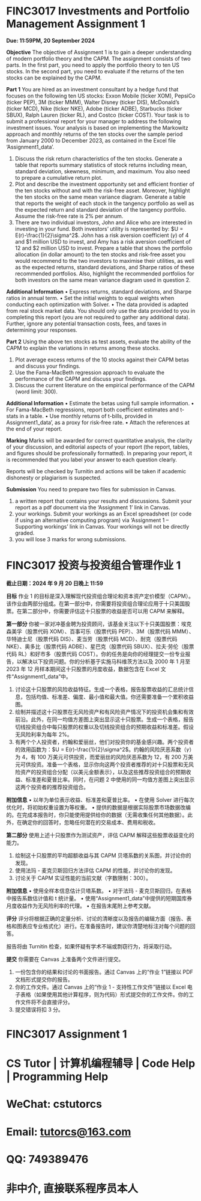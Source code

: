 # FINC3017 Investments and Portfolio Management Assignment 1

**Due: 11:59PM, 20 September 2024**

**Objective**
The objective of Assignment 1 is to gain a deeper understanding of modern portfolio theory and the CAPM. The assignment consists of two parts. In the first part, you need to apply the portfolio theory to ten US stocks. In the second part, you need to evaluate if the returns of the ten stocks can be explained by the CAPM.

**Part 1**
You are hired as an investment consultant by a hedge fund that focuses on the following ten US stocks: Exxon Mobile (ticker XOM), PepsiCo (ticker PEP), 3M (ticker MMM), Walter Disney (ticker DIS), McDonald’s (ticker MCD), Nike (ticker NKE), Adobe (ticker ADBE), Starbucks (ticker SBUX), Ralph Lauren (ticker RL), and Costco (ticker COST). Your task is to submit a professional report for your manager to address the following investment issues. Your analysis is based on implementing the Markowitz approach and monthly returns of the ten stocks over the sample period from January 2000 to December 2023, as contained in the Excel file ‘Assignment1_data’.

1. Discuss the risk return characteristics of the ten stocks. Generate a table that reports summary statistics of stock returns including mean, standard deviation, skewness, minimum, and maximum. You also need to prepare a cumulative return plot.
2. Plot and describe the investment opportunity set and efficient frontier of the ten stocks without and with the risk-free asset. Moreover, highlight the ten stocks on the same mean variance diagram. Generate a table that reports the weight of each stock in the tangency portfolio as well as the expected return and standard deviation of the tangency portfolio. Assume the risk-free rate is 2% per annum.
3. There are two individual investors, John and Alice who are interested in investing in your fund. Both investors’ utility is represented by: $U = E(r)-\frac{1}{2}\sigma^2$. John has a risk aversion coefficient ($\gamma$) of 4 and $1 million USD to invest, and Amy has a risk aversion coefficient of 12 and $2 million USD to invest. Prepare a table that shows the portfolio allocation (in dollar amount) to the ten stocks and risk-free asset you would recommend to the two investors to maximise their utilities, as well as the expected returns, standard deviations, and Sharpe ratios of these recommended portfolios. Also, highlight the recommended portfolios for both investors on the same mean variance diagram used in question 2.

**Additional Information**
• Express returns, standard deviations, and Sharpe ratios in annual term.
• Set the initial weights to equal weights when conducting each optimization with Solver.
• The data provided is adapted from real stock market data. You should only use the data provided to you in completing this report (you are not required to gather any additional data). Further, ignore any potential transaction costs, fees, and taxes in determining your responses.

**Part 2**
Using the above ten stocks as test assets, evaluate the ability of the CAPM to explain the variations in returns among these stocks.
1. Plot average excess returns of the 10 stocks against their CAPM betas and discuss your findings.
2. Use the Fama-MacBeth regression approach to evaluate the performance of the CAPM and discuss your findings.
3. Discuss the current literature on the empirical performance of the CAPM (word limit: 300).

**Additional Information**
• Estimate the betas using full sample information.
• For Fama-MacBeth regressions, report both coefficient estimates and t-stats in a table.
• Use monthly returns of t-bills, provided in Assignment1_data’, as a proxy for risk-free rate.
• Attach the references at the end of your report.

**Marking**
Marks will be awarded for correct quantitative analysis, the clarity of your discussion, and editorial aspects of your report (the report, tables, and figures should be professionally formatted). In preparing your report, it is recommended that you label your answer to each question clearly.

Reports will be checked by Turnitin and actions will be taken if academic dishonesty or plagiarism is suspected.

**Submission**
You need to prepare two files for submission in Canvas.
1. a written report that contains your results and discussions. Submit your report as a pdf document via the ‘Assignment 1’ link in Canvas.
2. your workings. Submit your workings as an Excel spreadsheet (or code if using an alternative computing program) via ‘Assignment 1 – Supporting workings’ link in Canvas. Your workings will not be directly graded.
3. you will lose 3 marks for wrong submissions.

# FINC3017 投资与投资组合管理作业 1

**截止日期：2024 年 9 月 20 日晚上 11:59**

**目标**
作业 1 的目标是深入理解现代投资组合理论和资本资产定价模型（CAPM）。该作业由两部分组成。在第一部分中，你需要将投资组合理论应用于十只美国股票。在第二部分中，你需要评估这十只股票的收益是否可以用 CAPM 来解释。

**第一部分**
你被一家对冲基金聘为投资顾问，该基金关注以下十只美国股票：埃克森美孚（股票代码 XOM）、百事可乐（股票代码 PEP）、3M（股票代码 MMM）、华特迪士尼（股票代码 DIS）、麦当劳（股票代码 MCD）、耐克（股票代码 NKE）、奥多比（股票代码 ADBE）、星巴克（股票代码 SBUX）、拉夫·劳伦（股票代码 RL）和好市多（股票代码 COST）。你的任务是向你的经理提交一份专业报告，以解决以下投资问题。你的分析基于实施马科维茨方法以及 2000 年 1 月至 2023 年 12 月样本期间这十只股票的月度收益，数据包含在 Excel 文件“Assignment1_data”中。

1. 讨论这十只股票的风险收益特征。生成一个表格，报告股票收益的汇总统计信息，包括均值、标准差、偏度、最小值和最大值。你还需要准备一个累积收益图。
2. 绘制并描述这十只股票在无风险资产和有风险资产情况下的投资机会集和有效前沿。此外，在同一均值方差图上突出显示这十只股票。生成一个表格，报告切线投资组合中每只股票的权重以及切线投资组合的预期收益和标准差。假设无风险利率为每年 2%。
3. 有两个个人投资者，约翰和爱丽丝，他们对投资你的基金感兴趣。两个投资者的效用函数为：$U = E(r)-\frac{1}{2}\sigma^2$。约翰的风险厌恶系数（$\gamma$）为 4，有 100 万美元可供投资，而爱丽丝的风险厌恶系数为 12，有 200 万美元可供投资。准备一个表格，显示你向这两个投资者推荐的对十只股票和无风险资产的投资组合分配（以美元金额表示），以及这些推荐投资组合的预期收益、标准差和夏普比率。同时，在问题 2 中使用的同一均值方差图上突出显示这两个投资者的推荐投资组合。

**附加信息**
• 以年为单位表示收益、标准差和夏普比率。
• 在使用 Solver 进行每次优化时，将初始权重设置为等权重。
• 提供的数据是根据实际股票市场数据改编的。在完成本报告时，你只能使用提供给你的数据（无需收集任何其他数据）。此外，在确定你的回答时，忽略任何潜在的交易成本、费用和税收。

**第二部分**
使用上述十只股票作为测试资产，评估 CAPM 解释这些股票收益变化的能力。
1. 绘制这十只股票的平均超额收益与其 CAPM 贝塔系数的关系图，并讨论你的发现。
2. 使用法玛 - 麦克贝斯回归方法评估 CAPM 的性能，并讨论你的发现。
3. 讨论关于 CAPM 实证性能的当前文献（字数限制：300）。

**附加信息**
• 使用全样本信息估计贝塔系数。
• 对于法玛 - 麦克贝斯回归，在表格中报告系数估计值和 t 统计量。
• 使用“Assignment1_data”中提供的短期国库券月度收益作为无风险利率的代理。
• 在报告末尾附上参考文献。

**评分**
评分将根据正确的定量分析、讨论的清晰度以及报告的编辑方面（报告、表格和图表应专业格式化）进行。在准备报告时，建议你清楚地标注对每个问题的回答。

报告将由 Turnitin 检查，如果怀疑有学术不端或剽窃行为，将采取行动。

**提交**
你需要在 Canvas 上准备两个文件进行提交。
1. 一份包含你的结果和讨论的书面报告。通过 Canvas 上的“作业 1”链接以 PDF 文档形式提交你的报告。
2. 你的工作文件。通过 Canvas 上的“作业 1 - 支持性工作文件”链接以 Excel 电子表格（如果使用其他计算程序，则为代码）形式提交你的工作文件。你的工作文件将不会直接评分。
3. 提交错误将扣 3 分。
# FINC3017 Assignment 1

# CS Tutor | 计算机编程辅导 | Code Help | Programming Help

# WeChat: cstutorcs

# Email: tutorcs@163.com

# QQ: 749389476

# 非中介, 直接联系程序员本人
